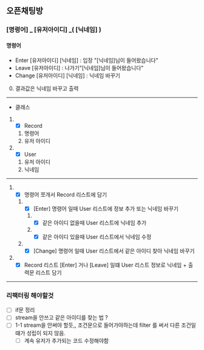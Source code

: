 ## 오픈채팅방

### [명령어] _ [유저아이디] _( [닉네임] )

#### 명령어

- Enter [유저아이디] [닉네임] : 입장 "[닉네임]님이 들어왔습니다"
- Leave [유저아이디] : 나가기"[닉네임]님이 들어왔습니다"
- Change [유저아이디] [닉네임] : 닉네임 바꾸기

0. 결과값은 닉네임 바꾸고 출력

---

* 클래스

1.
    * [x] Record

    1. 명령어
    2. 유저 아이디

2.
    * [x] User

    1. 유저 아이디
    2. 닉네임

---

1.
    * [x] 명령어 쪼개서 Record 리스트에 담기

    1.
        * [x] [Enter] 명령어 일때 User 리스트에 정보 추가 또는 닉네임 바꾸기

        1.
            * [x] 같은 아이디 없을때 User 리스트에 닉네임 추가
        2.
            * [x] 같은 아이디 있을때 User 리스트에서 닉네임 수정
    2.
        * [x] [Change] 명령어 일때 User 리스트에서 같은 아이디 찾아 닉네임 바꾸기
2.
    * [x] Record 리스트 [Enter] 거나 [Leave] 일떄 User 리스트 정보로 닉네임 + 출력문 리스트 담기

---

### 리팩터링 해야할것

* [ ] if문 정리
* [ ] stream을 안쓰고 같은 아이디를 찾는 법 ?
* [ ] 1-1 stream을 안써야 할듯,, 조건문으로 들어가야하는데 filter 를 써서 다른 조건일떄가 성립이 되지 않음.
    * [ ] 계속 유저가 추가되는 코드 수정해야함

